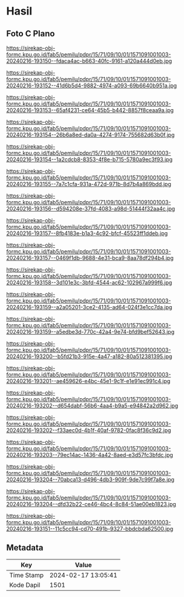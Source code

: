 # Hasil

## Foto C Plano

https://sirekap-obj-formc.kpu.go.id/fab5/pemilu/pdpr/15/71/09/10/01/1571091001003-20240216-193150--fdaca4ac-b663-40fc-9161-a120a444d0eb.jpg

https://sirekap-obj-formc.kpu.go.id/fab5/pemilu/pdpr/15/71/09/10/01/1571091001003-20240216-193152--41d6b5d4-9882-4974-a093-69b6640b951a.jpg

https://sirekap-obj-formc.kpu.go.id/fab5/pemilu/pdpr/15/71/09/10/01/1571091001003-20240216-193153--65af4231-ce64-45b5-b442-8857f8ceaa9a.jpg

https://sirekap-obj-formc.kpu.go.id/fab5/pemilu/pdpr/15/71/09/10/01/1571091001003-20240216-193154--26b6a8ed-da0a-4274-9174-755682d63b0f.jpg

https://sirekap-obj-formc.kpu.go.id/fab5/pemilu/pdpr/15/71/09/10/01/1571091001003-20240216-193154--1a2cdcb8-8353-4f8e-b715-5780a9ec3f93.jpg

https://sirekap-obj-formc.kpu.go.id/fab5/pemilu/pdpr/15/71/09/10/01/1571091001003-20240216-193155--7a7c1cfa-931a-472d-971b-8d7b4a869bdd.jpg

https://sirekap-obj-formc.kpu.go.id/fab5/pemilu/pdpr/15/71/09/10/01/1571091001003-20240216-193156--d594208e-37fd-4083-a98d-51444f32aa4c.jpg

https://sirekap-obj-formc.kpu.go.id/fab5/pemilu/pdpr/15/71/09/10/01/1571091001003-20240216-193157--8fb4183e-b1a3-4c92-bfcf-45523ff1ddeb.jpg

https://sirekap-obj-formc.kpu.go.id/fab5/pemilu/pdpr/15/71/09/10/01/1571091001003-20240216-193157--0469f1db-9688-4e31-bca9-8aa78df294b4.jpg

https://sirekap-obj-formc.kpu.go.id/fab5/pemilu/pdpr/15/71/09/10/01/1571091001003-20240216-193158--3d101e3c-3bfd-4544-ac62-102967a999f6.jpg

https://sirekap-obj-formc.kpu.go.id/fab5/pemilu/pdpr/15/71/09/10/01/1571091001003-20240216-193159--a2a05201-3ce2-4135-ad64-024f3e1cc7da.jpg

https://sirekap-obj-formc.kpu.go.id/fab5/pemilu/pdpr/15/71/09/10/01/1571091001003-20240216-193159--a5edbe3d-770c-42a4-9e74-bfd9bef52643.jpg

https://sirekap-obj-formc.kpu.go.id/fab5/pemilu/pdpr/15/71/09/10/01/1571091001003-20240216-193200--b5fd21b3-915e-4a47-a182-80a512381395.jpg

https://sirekap-obj-formc.kpu.go.id/fab5/pemilu/pdpr/15/71/09/10/01/1571091001003-20240216-193201--ae459626-e4bc-45e1-9c1f-e1e91ec991c4.jpg

https://sirekap-obj-formc.kpu.go.id/fab5/pemilu/pdpr/15/71/09/10/01/1571091001003-20240216-193202--d654dabf-56b6-4aa4-b9a5-e94842a2d962.jpg

https://sirekap-obj-formc.kpu.go.id/fab5/pemilu/pdpr/15/71/09/10/01/1571091001003-20240216-193202--f33aec0d-4b1f-40af-9782-0fac8f36c9d2.jpg

https://sirekap-obj-formc.kpu.go.id/fab5/pemilu/pdpr/15/71/09/10/01/1571091001003-20240216-193203--79ec14ac-1436-4a42-8aed-e3d57fc3bfdc.jpg

https://sirekap-obj-formc.kpu.go.id/fab5/pemilu/pdpr/15/71/09/10/01/1571091001003-20240216-193204--70abca13-d496-4db3-909f-9de7c99f7a8e.jpg

https://sirekap-obj-formc.kpu.go.id/fab5/pemilu/pdpr/15/71/09/10/01/1571091001003-20240216-193204--dfd32b22-ce46-4bc4-8c84-51ae00eb1823.jpg

https://sirekap-obj-formc.kpu.go.id/fab5/pemilu/pdpr/15/71/09/10/01/1571091001003-20240216-193151--11c5cc94-cd70-491b-9327-bbdcbda62500.jpg


## Metadata

| Key        | Value               |
| ---------- | ------------------- |
| Time Stamp | 2024-02-17 13:05:41 |
| Kode Dapil | 1501                |



